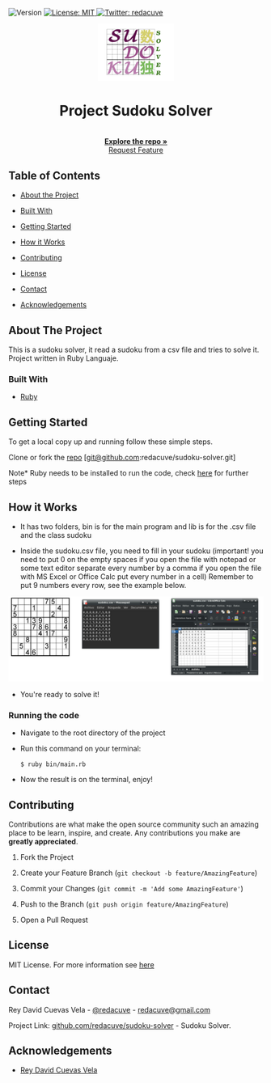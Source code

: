 <!-- Badges -->
<p>
  <img alt="Version" src="https://img.shields.io/badge/version-0.0.1-blue.svg?cacheSeconds=2592000" />
  <a href="#" target="_blank">
    <img alt="License: MIT " src="https://img.shields.io/badge/License-MIT -yellow.svg" />
  </a>
  <a href="https://twitter.com/redacuve" target="_blank">
    <img alt="Twitter: redacuve " src="https://img.shields.io/twitter/follow/redacuve .svg?style=social" />
  </a>
</p>


<!-- Project Header -->
<p align="center">
    <img src="sudoku.jpg" width="150">
  <br>
  <h1 align="center">Project Sudoku Solver</h1>
  <p align="center">
  <br>
   <a href="https://github.com/redacuve/sudoku-solver/"><strong>Explore the repo »</strong></a>
  <br>
  <a href="https://github.com/redacuve/sudoku-solver/issues">Request Feature</a>
  </p>

<!-- TABLE OF CONTENTS -->

## Table of Contents

* [About the Project](#about-the-project)

* [Built With](#built-with)

* [Getting Started](#getting-started)

* [How it Works](#how-it-works)

* [Contributing](#contributing)

* [License](#license)

* [Contact](#contact)

* [Acknowledgements](#acknowledgements)

<!-- ABOUT THE PROJECT -->

## About The Project

This is a sudoku solver, it read a sudoku from a csv file and tries to solve it.
Project written in Ruby Languaje.

### Built With

* [Ruby](https://ruby-doc.org/core-2.7.0/)

<!-- GETTING STARTED -->

## Getting Started

To get a local copy up and running follow these simple steps.

Clone or fork the <a href="https://github.com/redacuve/sudoku-solver">repo</a> [git@github.com:redacuve/sudoku-solver.git]

Note* Ruby needs to be installed to run the code, check [here](https://www.ruby-lang.org/en/documentation/installation/) for further steps

<!-- HOW IT WORKS -->
## How it Works

* It has two folders, bin is for the main program and lib is for the .csv file and the class sudoku

* Inside the sudoku.csv file, you need to fill in your sudoku (important! you need to put 0 on the empty spaces if you open the file with notepad or some text editor separate every number by a comma if you open the file with MS Excel or Office Calc put every number in a cell) Remember to put 9 numbers every row, see the example below.

![Example](example.jpg)

* You're ready to solve it!

### Running the code

*   Navigate to the root directory of the project

*   Run this command on your terminal:
    ```
    $ ruby bin/main.rb
    ```
*   Now the result is on the terminal, enjoy!
<!-- CONTRIBUTING -->

## Contributing

Contributions are what make the open source community such an amazing place to be learn, inspire, and create. Any contributions you make are **greatly appreciated**.

1. Fork the Project

2. Create your Feature Branch (`git checkout -b feature/AmazingFeature`)

3. Commit your Changes (`git commit -m 'Add some AmazingFeature'`)

4. Push to the Branch (`git push origin feature/AmazingFeature`)

5. Open a Pull Request

<!-- LICENSE -->

## License

MIT License. For more information see <a href="https://github.com/redacuve/sudoku-solver/blob/master/LICENSE">here</a>

<!-- CONTACT -->

## Contact

Rey David Cuevas Vela - [@redacuve](https://twitter.com/redacuve) - redacuve@gmail.com

Project Link: [github.com/redacuve/sudoku-solver](https://github.com/redacuve/sudoku-solver) - Sudoku Solver.

<!-- ACKNOWLEDGEMENTS -->

## Acknowledgements

* [Rey David Cuevas Vela](https://github.com/redacuve)
